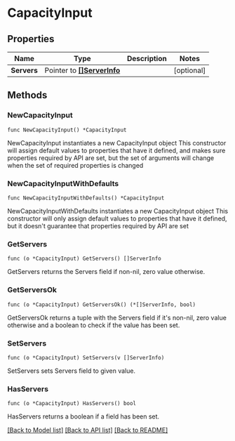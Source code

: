 # CapacityInput

## Properties

Name | Type | Description | Notes
------------ | ------------- | ------------- | -------------
**Servers** | Pointer to [**[]ServerInfo**](ServerInfo.md) |  | [optional] 

## Methods

### NewCapacityInput

`func NewCapacityInput() *CapacityInput`

NewCapacityInput instantiates a new CapacityInput object
This constructor will assign default values to properties that have it defined,
and makes sure properties required by API are set, but the set of arguments
will change when the set of required properties is changed

### NewCapacityInputWithDefaults

`func NewCapacityInputWithDefaults() *CapacityInput`

NewCapacityInputWithDefaults instantiates a new CapacityInput object
This constructor will only assign default values to properties that have it defined,
but it doesn't guarantee that properties required by API are set

### GetServers

`func (o *CapacityInput) GetServers() []ServerInfo`

GetServers returns the Servers field if non-nil, zero value otherwise.

### GetServersOk

`func (o *CapacityInput) GetServersOk() (*[]ServerInfo, bool)`

GetServersOk returns a tuple with the Servers field if it's non-nil, zero value otherwise
and a boolean to check if the value has been set.

### SetServers

`func (o *CapacityInput) SetServers(v []ServerInfo)`

SetServers sets Servers field to given value.

### HasServers

`func (o *CapacityInput) HasServers() bool`

HasServers returns a boolean if a field has been set.


[[Back to Model list]](../README.md#documentation-for-models) [[Back to API list]](../README.md#documentation-for-api-endpoints) [[Back to README]](../README.md)


